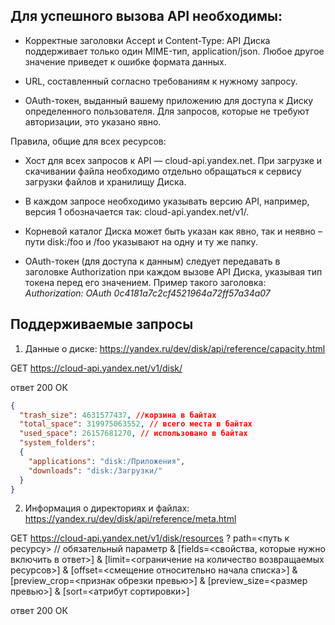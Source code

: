 ## Для успешного вызова API необходимы:

- Корректные заголовки Accept и Content-Type: API Диска поддерживает только один MIME-тип, application/json. Любое другое значение приведет к ошибке формата данных.

- URL, составленный согласно требованиям к нужному запросу.

- OAuth-токен, выданный вашему приложению для доступа к Диску определенного пользователя. Для запросов, которые не требуют авторизации, это указано явно.

Правила, общие для всех ресурсов:

- Хост для всех запросов к API — cloud-api.yandex.net. При загрузке и скачивании файла необходимо отдельно обращаться к сервису загрузки файлов и хранилищу Диска.

- В каждом запросе необходимо указывать версию API, например, версия 1 обозначается так: cloud-api.yandex.net/v1/.

- Корневой каталог Диска может быть указан как явно, так и неявно – пути disk:/foo и /foo указывают на одну и ту же папку.

- OAuth-токен (для доступа к данным) следует передавать в заголовке Authorization при каждом вызове API Диска, указывая тип токена перед его значением. Пример такого заголовка: *Authorization: OAuth 0c4181a7c2cf4521964a72ff57a34a07*

## Поддерживаемые запросы

1. Данные о диске:
https://yandex.ru/dev/disk/api/reference/capacity.html

GET https://cloud-api.yandex.net/v1/disk/

ответ 200 ОК
```json
{
  "trash_size": 4631577437, //корзина в байтах
  "total_space": 319975063552, // всего места в байтах
  "used_space": 26157681270, // использовано в байтах
  "system_folders":
  {
    "applications": "disk:/Приложения",
    "downloads": "disk:/Загрузки/"
  }
}
```
2. Информация о директориях и файлах:
https://yandex.ru/dev/disk/api/reference/meta.html

GET https://cloud-api.yandex.net/v1/disk/resources
? path=<путь к ресурсу> // обязательный параметр
 & [fields=<свойства, которые нужно включить в ответ>]
 & [limit=<ограничение на количество возвращаемых
                ресурсов>]
 & [offset=<смещение относительно начала списка>]
 & [preview_crop=<признак обрезки превью>]
 & [preview_size=<размер превью>]
 & [sort=<атрибут сортировки>]

 ответ 200 ОК
 
